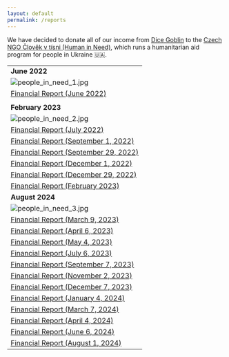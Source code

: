 ```yaml
---
layout: default
permalink: /reports
---
```

We have decided to donate all of our income from [Dice Goblin](https://apps.apple.com/us/app/dice-goblin/id1543604805) to the [Czech NGO Člověk v tísni (Human in Need)](https://www.peopleinneed.net/what-we-do/humanitarian-aid-and-development/ukraine), which runs a humanitarian aid program for people in Ukraine 🇺🇦.

|     |
| --- |
| **June 2022** |
|![people_in_need_1.jpg](../../assets/img/reports/people_in_need_1.jpg) | 
| [Financial Report (June 2022)](../../assets/img/reports/financial_report_june_2022.jpg) |
| |
| **February 2023** |
|![people_in_need_2.jpg](../../assets/img/reports/people_in_need_2.jpg) |
| [Financial Report (July 2022)](../../assets/img/reports/financial_report_july_2022.jpg) |
| [Financial Report (September 1, 2022)](../../assets/img/reports/financial_report_september_1_2022.jpg) |
| [Financial Report (September 29, 2022)](../../assets/img/reports/financial_report_september_29_2022.jpg) |
| [Financial Report (December 1, 2022)](../../assets/img/reports/financial_report_december_1_2022.jpg) |
| [Financial Report (December 29, 2022)](../../assets/img/reports/financial_report_december_29_2022.jpg) |
| [Financial Report (February 2023)](../../assets/img/reports/financial_report_february_2023.jpg) |
| **August 2024** |
|![people_in_need_3.jpg](../../assets/img/reports/people_in_need_3.jpg) |
| [Financial Report (March 9, 2023)](../../assets/img/reports/financial_report_march_9_2023.jpg) |
| [Financial Report (April 6, 2023)](../../assets/img/reports/financial_report_april_6_2023.jpg) |
| [Financial Report (May 4, 2023)](../../assets/img/reports/financial_report_may_4_2023.jpg) |
| [Financial Report (July 6, 2023)](../../assets/img/reports/financial_report_july_6_2023.jpg) |
| [Financial Report (September 7, 2023)](../../assets/img/reports/financial_report_september_7_2023.jpg) |
| [Financial Report (November 2, 2023)](../../assets/img/reports/financial_report_november_2_2023.jpg) |
| [Financial Report (December 7, 2023)](../../assets/img/reports/financial_report_december_7_2023.jpg) |
| [Financial Report (January 4, 2024)](../../assets/img/reports/financial_report_january_4_2024.jpg) |
| [Financial Report (March 7, 2024)](../../assets/img/reports/financial_report_march_7_2024.jpg) |
| [Financial Report (April 4, 2024)](../../assets/img/reports/financial_report_april_4_2024.jpg) |
| [Financial Report (June 6, 2024)](../../assets/img/reports/financial_report_june_6_2024.jpg) |
| [Financial Report (August 1, 2024)](../../assets/img/reports/financial_report_august_1_2024.jpg) |

